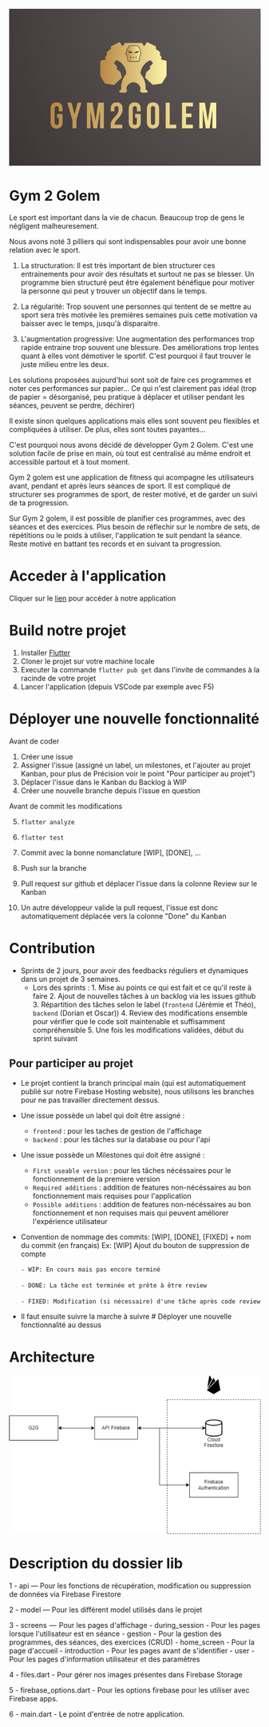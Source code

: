 ![](ressources/large.jpg)
# Gym 2 Golem

Le sport est important dans la vie de chacun. Beaucoup trop de gens le négligent malheuresement. 

Nous avons noté 3 pilliers qui sont indispensables pour avoir une bonne relation avec le sport. 

1. La structuration: Il est très important de bien structurer ces entrainements pour avoir des résultats et surtout ne pas se blesser. 
Un programme bien structuré peut être également bénéfique pour motiver la personne qui peut y trouver un objectif dans le temps.

2. La régularité: Trop souvent une personnes qui tentent de se mettre au sport sera très motivée les premières semaines puis cette motivation va baisser avec le temps, jusqu'à disparaitre. 

3. L'augmentation progressive: Une augmentation des performances trop rapide entraine trop souvent une blessure. Des améliorations trop lentes quant à elles vont démotiver le sportif. C'est pourquoi il faut trouver le juste milieu entre les deux. 

Les solutions proposées aujourd'hui sont soit de faire ces programmes et noter ces performances sur papier... 
Ce qui n'est clairement pas idéal (trop de papier = désorganisé, peu pratique à déplacer et utiliser pendant les séances, peuvent se perdre, déchirer)

Il existe sinon quelques applications mais elles sont souvent peu flexibles et compliquées à utiliser. De plus, elles sont toutes payantes...

C'est pourquoi nous avons décidé de développer Gym 2 Golem. 
C'est une solution facile de prise en main, où tout est centralisé au même endroit et accessible partout et à tout moment. 

Gym 2 golem est une application de fitness qui acompagne les utilisateurs avant, pendant et après leurs séances de sport. 
Il est compliqué de structurer ses programmes de sport, de rester motivé, et de garder un suivi de ta progression. 

Sur Gym 2 golem, il est possible de planifier ces programmes, avec des séances et des exercices. 
Plus besoin de réflechir sur le nombre de sets, de répétitions ou le poids à utiliser, l'application te suit pendant la séance.
Reste motivé en battant tes records et en suivant ta progression. 

# Acceder à l'application 
Cliquer sur le [lien](https://gilliozdorian.wixsite.com/gym2golem) pour accéder à notre application
# Build notre projet 
1. Installer [Flutter](https://docs.flutter.dev/get-started/install) 
2. Cloner le projet sur votre machine locale
3. Executer la commande ```flutter pub get``` dans l'invite de commandes à la racinde de votre projet
4. Lancer l'application (depuis VSCode par exemple avec F5)

# Déployer une nouvelle fonctionnalité 
Avant de coder
1. Créer une issue
2. Assigner l'issue (assigné un label, un milestones, et l'ajouter au projet Kanban, pour plus de Précision voir le point "Pour participer au projet") 
3. Déplacer l'issue dans le Kanban du Backlog à WIP
4. Créer une nouvelle branche depuis l'issue en question

Avant de commit les modifications

5. ```flutter analyze```
 
6. ```flutter test```

7. Commit avec la bonne nomanclature [WIP], [DONE], ...
8. Push sur la branche
9. Pull request sur github et déplacer l'issue dans la colonne Review sur le Kanban 
10. Un autre développeur valide la pull request, l'issue est donc automatiquement déplacée vers la colonne "Done" du Kanban

# Contribution
- Sprints de 2 jours, pour avoir des feedbacks réguliers et dynamiques dans un projet de 3 semaines.
   - Lors des sprints : 
         1. Mise au points ce qui est fait et ce qu'il reste à faire
         2. Ajout de nouvelles tâches à un backlog via les issues github
         3. Répartition des tâches selon le label (```frontend``` (Jérémie et Théo), ```backend``` (Dorian et Oscar))
         4. Review des modifications ensemble pour vérifier que le code soit maintenable et suffisamment compréhensible
         5. Une fois les modifications validées, début du sprint suivant

## Pour participer au projet 
- Le projet contient la branch principal main (qui est automatiquement publié sur notre Firebase Hosting website), nous utilisons les branches pour ne pas travailler directement dessus. 

- Une issue possède un label qui doit être assigné : 
   - ```frontend``` : pour les taches de gestion de l'affichage
   - ```backend``` : pour les tâches sur la database ou pour l'api 

- Une issue possède un Milestones qui doit être assigné : 
   - ```First useable version``` : pour les tâches nécéssaires pour le fonctionnement de la premiere version 
   - ```Required additions``` : addition de features non-nécéssaires au bon fonctionnement mais requises pour l'application
   - ```Possible additions``` : addition de features non-nécéssaires au bon fonctionnement et non requises mais qui peuvent améliorer l'expérience utilisateur

- Convention de nommage des commits: [WIP], [DONE], [FIXED] + nom du commit (en français) 
      Ex: [WIP] Ajout du bouton de suppression de compte

      - WIP: En cours mais pas encore terminé

      - DONE: La tâche est terminée et prête à être review

      - FIXED: Modification (si nécessaire) d'une tâche après code review
      

- Il faut ensuite suivre la marche à suivre # Déployer une nouvelle fonctionnalité au dessus

# Architecture 

![](ressources/schema_pdg.png)

# Description du dossier lib 

1 - api — Pour les fonctions de récupération, modification ou suppression de données via Firebase Firestore

2 - model — Pour les différent model utilisés dans le projet

3 - screens  —  Pour les pages d'affichage 
      - during_session - Pour les pages lorsque l'utilisateur est en séance 
      - gestion - Pour la gestion des programmes, des séances, des exercices (CRUD)
      - home_screen - Pour la page d'accueil 
      - introduction - Pour les pages avant de s'identifier
      - user - Pour les pages d'information utilisateur et des paramètres
      
4 - files.dart - Pour gérer nos images présentes dans Firebase Storage

5 - firebase_options.dart - Pour les options firebase pour les utiliser avec Firebase apps.

6 - main.dart - Le point d'entrée de notre application.
